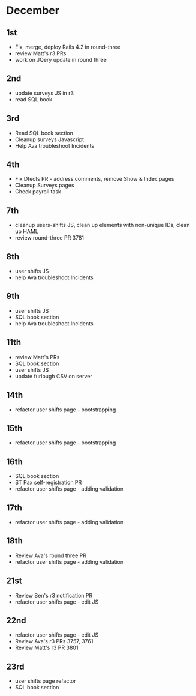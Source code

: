 # December
## 1st
- Fix, merge, deploy Rails 4.2 in round-three
- review Matt's r3 PRs
- work on JQery update in round three
## 2nd
- update surveys JS in r3
- read SQL book
## 3rd
- Read SQL book section
- Cleanup surveys Javascript
- Help Ava troubleshoot Incidents
## 4th
- Fix Dfects PR - address comments, remove Show & Index pages
- Cleanup Surveys pages
- Check payroll task
## 7th
- cleanup users-shifts JS, clean up elements with non-unique IDs, clean up HAML
- review round-three PR 3781
## 8th
- user shifts JS
- help Ava troubleshoot Incidents
## 9th
- user shifts JS
- SQL book section
- help Ava troubleshoot Incidents
## 11th
- review Matt's PRs
- SQL book section
- user shifts JS
- update furlough CSV on server
## 14th
- refactor user shifts page - bootstrapping
## 15th
- refactor user shifts page - bootstrapping
## 16th
- SQL book section
- ST Pax self-registration PR
- refactor user shifts page - adding validation
## 17th
- refactor user shifts page - adding validation
## 18th
- Review Ava's round three PR
- refactor user shifts page - adding validation
## 21st
- Review Ben's r3 notification PR
- refactor user shifts page - edit JS
## 22nd
- refactor user shifts page - edit JS
- Review Ava's r3 PRs 3757, 3761
- Review Matt's r3 PR 3801
## 23rd
- user shifts page refactor
- SQL book section
